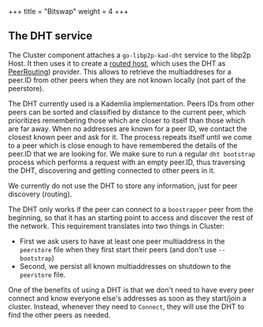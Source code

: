 +++
title = "Bitswap"
weight = 4
+++ 

## The DHT service

The Cluster component attaches a `go-libp2p-kad-dht` service to the libp2p Host. It then uses it to create a [routed host](https://godoc.org/github.com/libp2p/go-libp2p/p2p/host/routed), which uses the DHT as [PeerRouting](https://godoc.org/github.com/libp2p/go-libp2p-routing#PeerRouting)) provider. This allows to retrieve the multiaddreses for a peer.ID from other peers when they are not known locally (not part of the peerstore).

The DHT currently used is a Kademlia implementation. Peers IDs from other peers can be sorted and classified by distance to the current peer, which prioritizes remembering those which are closer to itself than those which are far away. When no addresses are known for a peer ID, we contact the closest known peer and ask for it. The process repeats itself until we come to a peer which is close enough to have remembered the details of the peer.ID that we are looking for. We make sure to run a regular `dht bootstrap` process which performs a request with an empty peer.ID, thus traversing the DHT, discovering and getting connected to other peers in it.

We currently do not use the DHT to store any information, just for peer discovery (routing).

The DHT only works if the peer can connect to a `boostrapper` peer from the beginning, so that it has an starting point to access and discover the rest of the network. This requirement translates into two things in Cluster:

* First we ask users to have at least one peer multiaddress in the `peerstore` file when they first start their peers (and don't use `--bootstrap`)
* Second, we persist all known multiaddresses on shutdown to the `peerstore` file.

One of the benefits of using a DHT is that we don't need to have every peer connect and know everyone else's addresses as soon as they start/join a cluster. Instead, whenever they need to `Connect`, they will use the DHT to find the other peers as needed.
